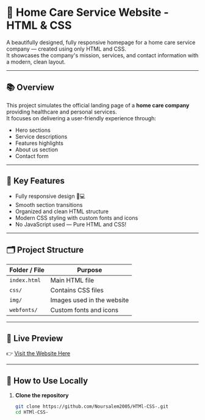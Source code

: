 # 🏡 Home Care Service Website - HTML & CSS

A beautifully designed, fully responsive homepage for a home care service company — created using only HTML and CSS.  
It showcases the company's mission, services, and contact information with a modern, clean layout.

---

## 📚 Overview

This project simulates the official landing page of a **home care company** providing healthcare and personal services.  
It focuses on delivering a user-friendly experience through:
- Hero sections
- Service descriptions
- Features highlights
- About us section
- Contact form

---

## 🌟 Key Features

- Fully responsive design 📱💻
- Smooth section transitions
- Organized and clean HTML structure
- Modern CSS styling with custom fonts and icons
- No JavaScript used — Pure HTML and CSS!

---

## 🗂️ Project Structure

| Folder / File        | Purpose                        |
|----------------------|---------------------------------|
| `index.html`          | Main HTML file                  |
| `css/`                | Contains CSS files              |
| `img/`                | Images used in the website      |
| `webfonts/`           | Custom fonts and icons          |

---

## 🚀 Live Preview

👉 [Visit the Website Here](https://noursalem2005.github.io/HTMl-CSS-/)

---

## 🎯 How to Use Locally

1. **Clone the repository**  
   ```bash
   git clone https://github.com/Noursalem2005/HTMl-CSS-.git
   cd HTMl-CSS-
